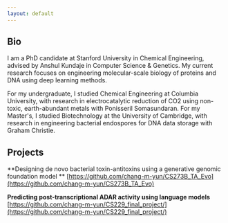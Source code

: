 ```yaml
---
layout: default
---
```

## Bio
I am a PhD candidate at Stanford University in Chemical Engineering, advised by Anshul Kundaje in Computer Science & Genetics. My current research focuses on engineering molecular-scale biology of proteins and DNA using deep learning methods.

For my undergraduate, I studied Chemical Engineering at Columbia University, with research in electrocatalytic reduction of CO2 using non-toxic, earth-abundant metals with Ponisseril Somasundaran.
For my Master's, I studied Biotechnology at the University of Cambridge, with research in engineering bacterial endospores for DNA data storage with Graham Christie.

## Projects
**Designing de novo bacterial toxin-antitoxins using a generative genomic foundation model
**
[https://github.com/chang-m-yun/CS273B_TA_Evo](https://github.com/chang-m-yun/CS273B_TA_Evo)

**Predicting post-transcriptional ADAR activity using language models**
[https://github.com/chang-m-yun/CS229_final_project/](https://github.com/chang-m-yun/CS229_final_project/)
